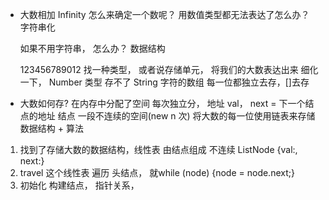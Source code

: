 
- 大数相加
  Infinity 怎么来确定一个数呢？
  用数值类型都无法表达了怎么办？
  字符串化



  如果不用字符串， 怎么办？
  数据结构

  123456789012
  找一种类型， 或者说存储单元， 将我们的大数表达出来
  细化一下， Number 类型  存不了
  String 字符的数组
  每一位都独立去存，[]去存

-  大数如何存?
  在内存中分配了空间   每次独立分， 地址 val， next = 下一个结点的地址
  结点  一段不连续的空间(new n 次) 将大数的每一位使用链表来存储
  数据结构 + 算法
  1. 找到了存储大数的数据结构，线性表 由结点组成
    不连续  ListNode {val:, next:}
  2. travel 这个线性表 遍历
    头结点， 就while (node) {node = node.next;}
  3. 初始化
    构建结点， 指针关系，